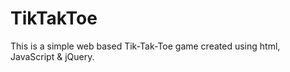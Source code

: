 # TikTakToe
This is a simple web based Tik-Tak-Toe game created using html, JavaScript &amp; jQuery.

